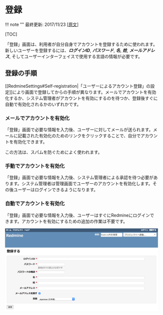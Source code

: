 登録
====

!!! note ""
    最終更新: 2017/11/23
    [[原文](http://www.redmine.org/projects/redmine/wiki/RedmineRegister/7)]

[TOC]

「登録」画面は、利用者が自分自身でアカウントを登録するために使われます。新しいユーザーを登録するには、***ログインID***, ***パスワード***, ***名***, ***姓***, ***メールアドレス***, そしてユーザーインターフェイスで使用する言語の情報が必要です。

登録の手順
----------

[[RedmineSettings#Self-registration|「ユーザーによるアカウント登録」の設定]]により画面で登録してからの手順が異なります。メールでアカウントを有効化するか、システム管理者がアカウントを有効にするのを待つか、登録後すぐに自動で有効化されるかのいずれかです。

### メールでアカウントを有効化

「登録」画面で必要な情報を入力後、ユーザーに対してメールが送られます。メールに記載された有効化のためのリンクをクリックすることで、自分でアカウントを有効化できます。

この方法は、スパムを防ぐためによく使われます。

### 手動でアカウントを有効化

「登録」画面で必要な情報を入力後、システム管理者による承認を待つ必要があります。システム管理者は管理画面でユーザーのアカウントを有効化します。その後ユーザーはログインできるようになります。

### 自動でアカウントを有効化

「登録」画面で必要な情報を入力後、ユーザーはすぐにRedmineにログインできます。アカウントを有効にするための追加の作業は不要です。

![](RedmineRegister/redmine-register.png)
